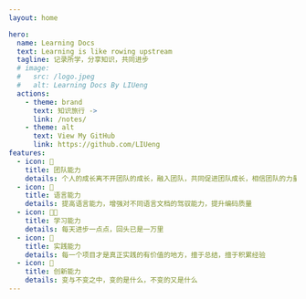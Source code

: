 ```yaml
---
layout: home

hero:
  name: Learning Docs
  text: Learning is like rowing upstream
  tagline: 记录所学，分享知识，共同进步
  # image:
  #   src: /logo.jpeg
  #   alt: Learning Docs By LIUeng
  actions:
    - theme: brand
      text: 知识旅行 ->
      link: /notes/
    - theme: alt
      text: View My GitHub
      link: https://github.com/LIUeng
features:
  - icon: 🧲 
    title: 团队能力
    details: 个人的成长离不开团队的成长，融入团队，共同促进团队成长，相信团队的力量
  - icon: 🤌
    title: 语言能力
    details: 提高语言能力，增强对不同语言文档的驾驭能力，提升编码质量
  - icon: 👨‍💻
    title: 学习能力
    details: 每天进步一点点，回头已是一万里
  - icon: 🤜
    title: 实践能力
    details: 每一个项目才是真正实践的有价值的地方，擅于总结，擅于积累经验
  - icon: 🌵
    title: 创新能力
    details: 变与不变之中，变的是什么，不变的又是什么
---
```

